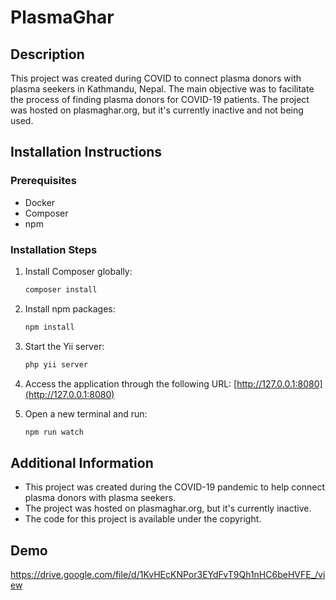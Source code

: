 # PlasmaGhar

## Description
This project was created during COVID to connect plasma donors with plasma seekers in Kathmandu, Nepal. The main objective was to facilitate the process of finding plasma donors for COVID-19 patients. The project was hosted on plasmaghar.org, but it's currently inactive and not being used.

## Installation Instructions
### Prerequisites
- Docker
- Composer
- npm

### Installation Steps
1. Install Composer globally:
    ```bash
    composer install
    ```

2. Install npm packages:
    ```bash
    npm install
    ```

3. Start the Yii server:
    ```bash
    php yii server
    ```

4. Access the application through the following URL:
    [http://127.0.0.1:8080](http://127.0.0.1:8080)

5. Open a new terminal and run:
    ```bash
    npm run watch
    ```

## Additional Information
- This project was created during the COVID-19 pandemic to help connect plasma donors with plasma seekers.
- The project was hosted on plasmaghar.org, but it's currently inactive.
- The code for this project is available under the copyright.

## Demo
https://drive.google.com/file/d/1KvHEcKNPor3EYdFvT9Qh1nHC6beHVFE_/view
